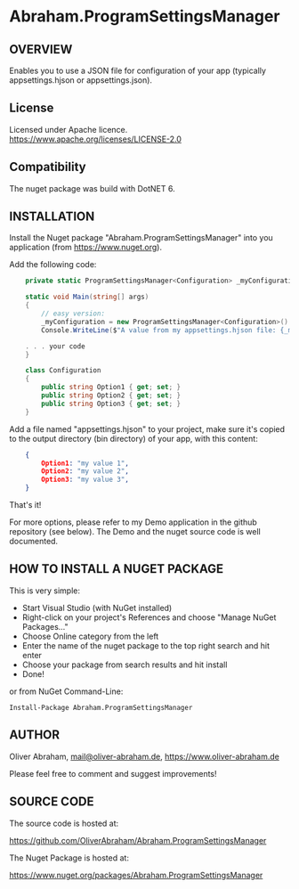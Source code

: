 # Abraham.ProgramSettingsManager

## OVERVIEW

Enables you to use a JSON file for configuration of your app
(typically appsettings.hjson or appsettings.json).


## License

Licensed under Apache licence.
https://www.apache.org/licenses/LICENSE-2.0


## Compatibility

The nuget package was build with DotNET 6.



## INSTALLATION

Install the Nuget package "Abraham.ProgramSettingsManager" into you application (from https://www.nuget.org).

Add the following code:

```c#
    private static ProgramSettingsManager<Configuration> _myConfiguration;

    static void Main(string[] args)
    {
        // easy version:
        _myConfiguration = new ProgramSettingsManager<Configuration>().Load();
        Console.WriteLine($"A value from my appsettings.hjson file: {_myConfiguration.Data.Option1}");

    . . . your code
    }

    class Configuration
    {
	    public string Option1 { get; set; }
	    public string Option2 { get; set; }
	    public string Option3 { get; set; }
    }
```

Add a file named "appsettings.hjson" to your project, make sure it's 
copied to the output directory (bin directory) of your app, with this content:

```json
    {
	    Option1: "my value 1",
	    Option2: "my value 2",
	    Option3: "my value 3",
    }
```

That's it!

For more options, please refer to my Demo application in the github repository (see below).
The Demo and the nuget source code is well documented.



## HOW TO INSTALL A NUGET PACKAGE
This is very simple:
- Start Visual Studio (with NuGet installed) 
- Right-click on your project's References and choose "Manage NuGet Packages..."
- Choose Online category from the left
- Enter the name of the nuget package to the top right search and hit enter
- Choose your package from search results and hit install
- Done!


or from NuGet Command-Line:

    Install-Package Abraham.ProgramSettingsManager





## AUTHOR

Oliver Abraham, mail@oliver-abraham.de, https://www.oliver-abraham.de

Please feel free to comment and suggest improvements!



## SOURCE CODE

The source code is hosted at:

https://github.com/OliverAbraham/Abraham.ProgramSettingsManager

The Nuget Package is hosted at: 

https://www.nuget.org/packages/Abraham.ProgramSettingsManager
